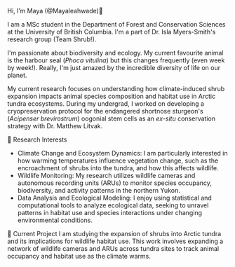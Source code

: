 Hi, I’m Maya (@Mayaleahwade)👋

I am a MSc student in the Department of Forest and Conservation Sciences at the University of British Columbia. I'm a part of Dr. Isla Myers-Smith's research group (Team Shrub!). 

I'm passionate about biodiversity and ecology. My current favourite animal is the harbour seal (_Phoca vitulina_) but this changes frequently (even week by week!).
Really, I'm just amazed by the incredible diversity of life on our planet.

My current research focuses on understanding how climate-induced shrub expansion impacts animal species composition and habitat use in Arctic tundra ecosystems. 
During my undergrad, I worked on developing a cryopreservation protocol for the endangered shortnose sturgeon's (_Acipenser brevirostrum_) oogonial stem cells as an _ex-situ_ conservation strategy with Dr. Matthew Litvak.

🔬 Research Interests
- Climate Change and Ecosystem Dynamics: I am particularly interested in how warming temperatures influence vegetation change, such as the encroachment of shrubs into the tundra, and how this affects wildlife.
- Wildlife Monitoring: My research utilizes wildlife cameras and autonomous recording units (ARUs) to monitor species occupancy, biodiversity, and activity patterns in the northern Yukon.
- Data Analysis and Ecological Modeling: I enjoy using statistical and computational tools to analyze ecological data, seeking to unravel patterns in habitat use and species interactions under changing environmental conditions.

🌿 Current Project
I am studying the expansion of shrubs into Arctic tundra and its implications for wildlife habitat use. This work involves expanding a network of wildlife cameras and ARUs across tundra sites to track animal occupancy and habitat use as the climate warms.
